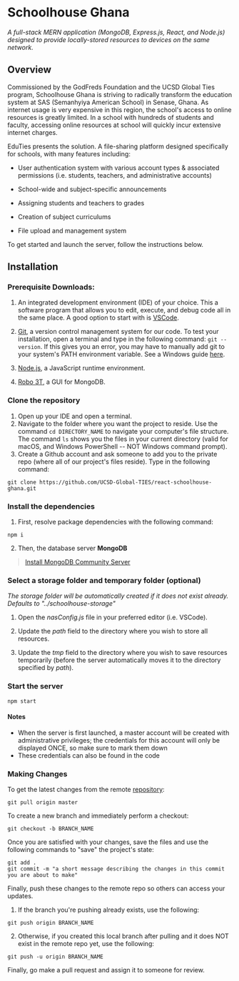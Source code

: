 # Schoolhouse Ghana 

*A full-stack MERN application (MongoDB, Express.js, React, and Node.js) designed to provide locally-stored resources to devices on the same network.*

## Overview

Commissioned by the GodFreds Foundation and the UCSD Global Ties program, Schoolhouse Ghana is striving to radically transform the education system at SAS (Semanhyiya American School) in Senase, Ghana. As internet usage is very expensive in this region, the school's access to online resources is greatly limited. In a school with hundreds of students and faculty, accessing online resources at school will quickly incur extensive internet charges.

EduTies presents the solution. A file-sharing platform designed specifically for schools, with many features including:
- User authentication system with various account types & associated permissions (i.e. students, teachers, and administrative accounts)


- School-wide and subject-specific announcements


- Assigning students and teachers to grades 


- Creation of subject curriculums 


- File upload and management system

To get started and launch the server, follow the instructions below.

## Installation 
### Prerequisite Downloads:
1. An integrated development environment (IDE) of your choice. This a software program that allows you to edit, execute, and debug code all in the same place.  A good option to start with is [VSCode](https://code.visualstudio.com/download).

2. [Git](https://git-scm.com/downloads), a version control management system for our code. To test your installation, open a terminal and type in the following  command: `git --version`. If this gives you an error, you may have to manually add git to your system's PATH environment variable. See a Windows guide [here](https://stackoverflow.com/questions/4492979/git-is-not-recognized-as-an-internal-or-external-command). 
3. [Node.js](https://nodejs.org/en/download/), a JavaScript runtime environment. 

3. [Robo 3T](https://robomongo.org/download), a GUI for MongoDB.

### Clone the repository
1. Open up your IDE and open a terminal.
2. Navigate to the folder where you want the project to reside. Use the command `cd DIRECTORY_NAME` to navigate your computer's file structure. The command `ls` shows you the files in your current directory (valid for macOS, and Windows PowerShell -- NOT Windows command prompt).
3. Create a Github account and ask someone to add you to the private repo (where all of our project's files reside). Type in the following command:
```
git clone https://github.com/UCSD-Global-TIES/react-schoolhouse-ghana.git 
```
### Install the dependencies
1. First, resolve package dependencies with the following command:
```
npm i 
```

2. Then, the database server **MongoDB**
> [Install MongoDB Community Server](https://www.mongodb.com/download-center/community)


### Select a storage folder and temporary folder (optional)
*The storage folder will be automatically created if it does not exist already. Defaults to "../schoolhouse-storage"*
1. Open the *nasConfig.js* file in your preferred editor (i.e. VSCode).


2. Update the *path* field to the directory where you wish to store all resources. 


3. Update the *tmp* field to the directory where you wish to save resources temporarily (before the server automatically moves it to the directory specified by *path*).

### Start the server
```
npm start
```

#### Notes 
- When the server is first launched, a master account will be created with administrative privileges; the credentials for this account will only be displayed ONCE, so make sure to mark them down
- These credentials can also be found in the code


### Making Changes
To get the latest changes from the remote [repository](https://www.geeksforgeeks.org/what-is-a-git-repository/):
```
git pull origin master
```
To create a new branch and immediately perform a checkout:
```
git checkout -b BRANCH_NAME
```
Once you are satisfied with your changes, save the files and use the following commands to "save" the project's state:
```
git add .
git commit -m "a short message describing the changes in this commit you are about to make"
```
Finally, push these changes to the remote repo so others can access your updates.
1. If the branch you're pushing already exists, use the following:
```
git push origin BRANCH_NAME
```
2. Otherwise, if you created this local branch after pulling and it does NOT exist in the remote repo yet, use the following:
```
git push -u origin BRANCH_NAME
```
Finally, go make a pull request and assign it to someone for review.



